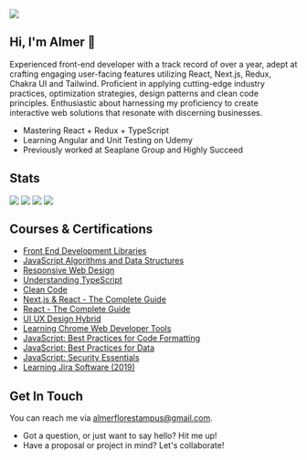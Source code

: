![](https://komarev.com/ghpvc/?username=guyfrommilkyway)

## Hi, I'm Almer 👋

Experienced front-end developer with a track record of over a year, adept at crafting engaging user-facing features utilizing React, Next.js, Redux, Chakra UI and Tailwind. Proficient in applying cutting-edge industry practices, optimization strategies, design patterns and clean code principles. Enthusiastic about harnessing my proficiency to create interactive web solutions that resonate with discerning businesses.

- Mastering React + Redux + TypeScript
- Learning Angular and Unit Testing on Udemy
- Previously worked at Seaplane Group and Highly Succeed

## Stats
<img align="top" src="https://github-readme-streak-stats.herokuapp.com?user=guyfrommilkyway&background=90,1F1F1F,333333&currStreakLabel=FFFFFF&sideLabels=FFFFFF&dates=E4E4E4&currStreakNum=FFFFFF&sideNums=FFFFFF&fire=FFFFFF&ring=515151&hide_border=true"/>
<img align="top" src="https://github-readme-stats.vercel.app/api?username=guyfrommilkyway&title_color=FFFFFF&text_color=B8B8B8&bg_color=90,1F1F1F,333333&layout=donut&hide_border=true&include_all_commits=true&custom_title=GitHub" />
<img align="top" src="https://github-readme-stats.vercel.app/api/wakatime?username=guyfrommilkyway&layout=compact&title_color=FFFFFF&text_color=B8B8B8&bg_color=90,1F1F1F,333333&langs_count=10&hide_border=true&custom_title=Wakatime"/>
<img align="top" src="https://github-readme-stats.vercel.app/api/top-langs/?username=guyfrommilkyway&title_color=FFFFFF&text_color=B8B8B8&bg_color=90,1F1F1F,333333&layout=donut&hide_border=true" />

## Courses & Certifications
- [Front End Development Libraries](https://www.freecodecamp.org/certification/almerflorestampus/front-end-development-libraries)
- [JavaScript Algorithms and Data Structures](https://www.freecodecamp.org/certification/almerflorestampus/javascript-algorithms-and-data-structures)
- [Responsive Web Design](https://www.freecodecamp.org/certification/almerflorestampus/responsive-web-design)
- [Understanding TypeScript](https://www.udemy.com/certificate/UC-6ce313e3-1cc6-4b42-be94-775021c97137/)
- [Clean Code](https://www.udemy.com/certificate/UC-cde42411-355e-4634-8762-90e171fb3d39)
- [Next.js & React - The Complete Guide](https://www.udemy.com/certificate/UC-d9845202-08ed-45dd-909c-1b6ed869faca)
- [React - The Complete Guide](https://www.udemy.com/certificate/UC-d9845202-08ed-45dd-909c-1b6ed869faca)
- [UI UX Design Hybrid](https://www.udemy.com/certificate/UC-ae4f298f-085c-413e-995c-4da1644ceafb/)
- [Learning Chrome Web Developer Tools](https://www.linkedin.com/learning/certificates/c462ae868daf3a051c33d6590b2b2f764dfc606919ac5982c78a94fe56adbdc9?lipi=urn%3Ali%3Apage%3Ad_flagship3_profile_view_base_certifications_details%3ByGmn022zSr699PfTNANFrA%3D%3D)
- [JavaScript: Best Practices for Code Formatting](https://www.linkedin.com/learning/certificates/b0d495bc0de3e796bca65b6a5b3e0ba30c7096863b17c84ed6246a617b0683b4?lipi=urn%3Ali%3Apage%3Ad_flagship3_profile_view_base_certifications_details%3ByGmn022zSr699PfTNANFrA%3D%3D)
- [JavaScript: Best Practices for Data](https://www.linkedin.com/learning/certificates/b0d495bc0de3e796bca65b6a5b3e0ba30c7096863b17c84ed6246a617b0683b4?lipi=urn%3Ali%3Apage%3Ad_flagship3_profile_view_base_certifications_details%3ByGmn022zSr699PfTNANFrA%3D%3D)
- [JavaScript: Security Essentials](https://www.linkedin.com/learning/certificates/f1ff006de6a2becd87cae4874e900d983c09f9d881b0d8427e04261f7dadfcc4?lipi=urn%3Ali%3Apage%3Ad_flagship3_profile_view_base_certifications_details%3ByGmn022zSr699PfTNANFrA%3D%3D)
- [Learning Jira Software (2019)](https://www.linkedin.com/learning/certificates/f1ff006de6a2becd87cae4874e900d983c09f9d881b0d8427e04261f7dadfcc4?lipi=urn%3Ali%3Apage%3Ad_flagship3_profile_view_base_certifications_details%3ByGmn022zSr699PfTNANFrA%3D%3D)

## Get In Touch

You can reach me via [almerflorestampus@gmail.com](mailto:almerflorestampus@gmail).

- Got a question, or just want to say hello? Hit me up!
- Have a proposal or project in mind? Let's collaborate!


